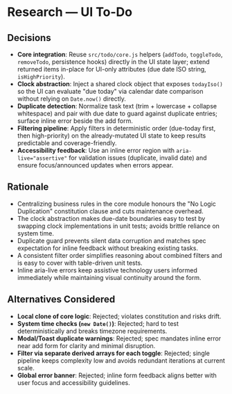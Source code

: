 # Research — UI To-Do

## Decisions
- **Core integration**: Reuse `src/todo/core.js` helpers (`addTodo`, `toggleTodo`, `removeTodo`, persistence hooks) directly in the UI state layer; extend returned items in-place for UI-only attributes (due date ISO string, `isHighPriority`).
- **Clock abstraction**: Inject a shared clock object that exposes `todayIso()` so the UI can evaluate "due today" via calendar date comparison without relying on `Date.now()` directly.
- **Duplicate detection**: Normalize task text (trim + lowercase + collapse whitespace) and pair with due date to guard against duplicate entries; surface inline error beside the add form.
- **Filtering pipeline**: Apply filters in deterministic order (due-today first, then high-priority) on the already-mutated UI state to keep results predictable and coverage-friendly.
- **Accessibility feedback**: Use an inline error region with `aria-live="assertive"` for validation issues (duplicate, invalid date) and ensure focus/announced updates when errors appear.

## Rationale
- Centralizing business rules in the core module honours the "No Logic Duplication" constitution clause and cuts maintenance overhead.
- The clock abstraction makes due-date boundaries easy to test by swapping clock implementations in unit tests; avoids brittle reliance on system time.
- Duplicate guard prevents silent data corruption and matches spec expectation for inline feedback without breaking existing tasks.
- A consistent filter order simplifies reasoning about combined filters and is easy to cover with table-driven unit tests.
- Inline aria-live errors keep assistive technology users informed immediately while maintaining visual continuity around the form.

## Alternatives Considered
- **Local clone of core logic**: Rejected; violates constitution and risks drift.
- **System time checks (`new Date()`)**: Rejected; hard to test deterministically and breaks timezone requirements.
- **Modal/Toast duplicate warnings**: Rejected; spec mandates inline error near add form for clarity and minimal disruption.
- **Filter via separate derived arrays for each toggle**: Rejected; single pipeline keeps complexity low and avoids redundant iterations at current scale.
- **Global error banner**: Rejected; inline form feedback aligns better with user focus and accessibility guidelines.
